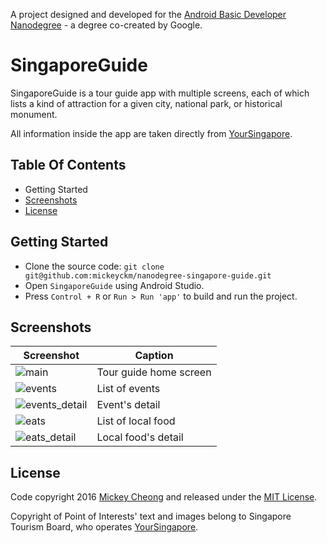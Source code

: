 
A project designed and developed for the [Android Basic Developer Nanodegree](https://www.udacity.com/course/android-basics-nanodegree-by-google--nd803) - a degree co-created by Google.


# SingaporeGuide

SingaporeGuide is a tour guide app with multiple screens, each of which lists a kind of attraction for a given city, national park, or historical monument.

All information inside the app are taken directly from [YourSingapore](http://www.yoursingapore.com).

## Table Of Contents

- Getting Started
- [Screenshots](#screenshots)
- [License](#license)


## Getting Started

- Clone the source code: `git clone git@github.com:mickeyckm/nanodegree-singapore-guide.git`
- Open `SingaporeGuide` using Android Studio.
- Press `Control + R` or `Run > Run 'app'` to build and run the project.


## Screenshots

Screenshot | Caption
---------- | -----------
![main](https://raw.github.com/mickeyckm/nanodegree-singapore-guide/master/screenshots/home.jpg) | Tour guide home screen
![events](https://raw.github.com/mickeyckm/nanodegree-singapore-guide/master/screenshots/events_list.jpg) | List of events
![events_detail](https://raw.github.com/mickeyckm/nanodegree-singapore-guide/master/screenshots/events_detail.jpg) | Event's detail
![eats](https://raw.github.com/mickeyckm/nanodegree-singapore-guide/master/screenshots/eat_list.jpg) | List of local food
![eats_detail](https://raw.github.com/mickeyckm/nanodegree-singapore-guide/master/screenshots/eat_detail.jpg) | Local food's detail


## License

Code copyright 2016 [Mickey Cheong](https://cheo.ng) and released under the [MIT License](https://github.com/mickeyckm/nanodegree-singapore-guide/blob/master/LICENSE).

Copyright of Point of Interests' text and images belong to Singapore Tourism Board, who operates [YourSingapore](http://www.yoursingapore.com).
